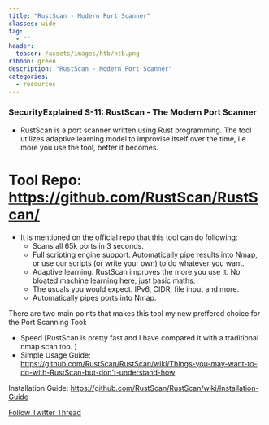 ```yaml
---
title: "RustScan - Modern Port Scanner"
classes: wide
tag: 
  - ""
header:
  teaser: /assets/images/htb/htb.png
ribbon: green
description: "RustScan - Modern Port Scanner"
categories:
  - resources
---
```


### SecurityExplained S-11: RustScan - The Modern Port Scanner


- RustScan is a port scanner written using Rust programming. The tool utilizes adaptive learning model to improvise itself over the time, i.e. more you use the tool, better it becomes.

# Tool Repo: https://github.com/RustScan/RustScan/

- It is mentioned on the official repo that this tool can do following:
    - Scans all 65k ports in 3 seconds.
    - Full scripting engine support. Automatically pipe results into Nmap, or use our scripts (or write your own) to do whatever you want.
    - Adaptive learning. RustScan improves the more you use it. No bloated machine learning here, just basic maths.
    - The usuals you would expect. IPv6, CIDR, file input and more.
    - Automatically pipes ports into Nmap.

There are two main points that makes this tool my new preffered choice for the Port Scanning Tool:
- Speed [RustScan is pretty fast and I have compared it with a traditional nmap scan too. ]
- Simple Usage Guide: https://github.com/RustScan/RustScan/wiki/Things-you-may-want-to-do-with-RustScan-but-don't-understand-how

Installation Guide: https://github.com/RustScan/RustScan/wiki/Installation-Guide


[Follow Twitter Thread](https://twitter.com/harshbothra_/status/1480905854433988611?s=20&t=DGEwqEwXwFbWH0VXkOKVsQ)
